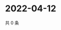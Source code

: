 # 2022-04-12

共 0 条

<!-- BEGIN WEIBO -->
<!-- 最后更新时间 Tue Apr 12 2022 06:15:50 GMT+0800 (China Standard Time) -->

<!-- END WEIBO -->
